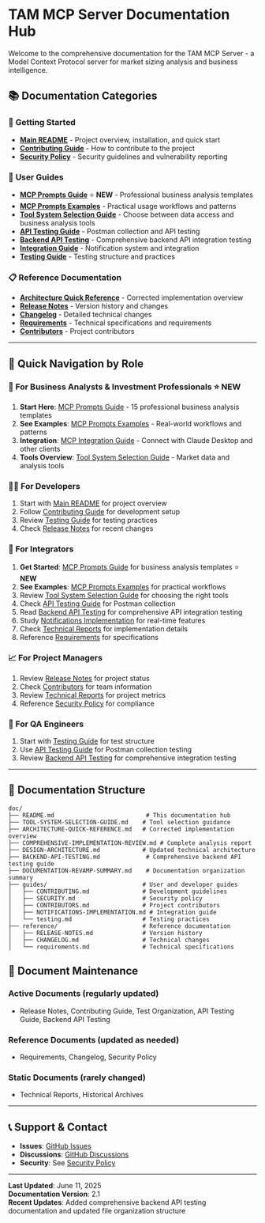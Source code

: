 # TAM MCP Server Documentation Hub

Welcome to the comprehensive documentation for the TAM MCP Server - a Model Context Protocol server for market sizing analysis and business intelligence.

## 📚 **Documentation Categories**

### 🚀 **Getting Started**
- **[Main README](../README.md)** - Project overview, installation, and quick start
- **[Contributing Guide](contributor/contributing.md)** - How to contribute to the project
- **[Security Policy](contributor/security.md)** - Security guidelines and vulnerability reporting

### 📖 **User Guides**
- **[MCP Prompts Guide](consumer/mcp-prompts-guide.md)** ⭐ **NEW** - Professional business analysis templates
- **[MCP Prompts Examples](consumer/mcp-prompts-examples.md)** - Practical usage workflows and patterns
- **[Tool System Selection Guide](TOOL-SYSTEM-SELECTION-GUIDE.md)** - Choose between data access and business analysis tools
- **[API Testing Guide](../examples/README.md)** - Postman collection and API testing
- **[Backend API Testing](BACKEND-API-TESTING.md)** - Comprehensive backend API integration testing
- **[Integration Guide](guides/NOTIFICATIONS-IMPLEMENTATION.md)** - Notification system and integration
- **[Testing Guide](contributor/testing.md)** - Testing structure and practices

### 📋 **Reference Documentation**
- **[Architecture Quick Reference](ARCHITECTURE-QUICK-REFERENCE.md)** - Corrected implementation overview
- **[Release Notes](reference/RELEASE-NOTES.md)** - Version history and changes
- **[Changelog](reference/CHANGELOG.md)** - Detailed technical changes
- **[Requirements](reference/requirements.md)** - Technical specifications and requirements
- **[Contributors](guides/CONTRIBUTORS.md)** - Project contributors

---

## 🎯 **Quick Navigation by Role**

### **💼 For Business Analysts & Investment Professionals** ⭐ **NEW**
1. **Start Here**: [MCP Prompts Guide](consumer/mcp-prompts-guide.md) - 15 professional business analysis templates
2. **See Examples**: [MCP Prompts Examples](consumer/mcp-prompts-examples.md) - Real-world workflows and patterns
3. **Integration**: [MCP Integration Guide](consumer/mcp-integration.md) - Connect with Claude Desktop and other clients
4. **Tools Overview**: [Tool System Selection Guide](TOOL-SYSTEM-SELECTION-GUIDE.md) - Market data and analysis tools

### **👩‍💻 For Developers**
1. Start with [Main README](../README.md) for project overview
2. Follow [Contributing Guide](contributor/contributing.md) for development setup
3. Review [Testing Guide](contributor/testing.md) for testing practices
4. Check [Release Notes](reference/RELEASE-NOTES.md) for recent changes

### **🔧 For Integrators**
1. **Get Started**: [MCP Prompts Guide](consumer/mcp-prompts-guide.md) for business analysis templates ⭐ **NEW**
2. **See Examples**: [MCP Prompts Examples](consumer/mcp-prompts-examples.md) for practical workflows
3. Review [Tool System Selection Guide](TOOL-SYSTEM-SELECTION-GUIDE.md) for choosing the right tools
4. Check [API Testing Guide](../examples/README.md) for Postman collection
5. Read [Backend API Testing](BACKEND-API-TESTING.md) for comprehensive API integration testing
6. Study [Notifications Implementation](guides/NOTIFICATIONS-IMPLEMENTATION.md) for real-time features
7. Check [Technical Reports](reports/) for implementation details
8. Reference [Requirements](reference/requirements.md) for specifications

### **📈 For Project Managers**
1. Review [Release Notes](reference/RELEASE-NOTES.md) for project status
2. Check [Contributors](guides/CONTRIBUTORS.md) for team information
3. Review [Technical Reports](reports/) for project metrics
4. Reference [Security Policy](guides/SECURITY.md) for compliance

### **🧪 For QA Engineers**
1. Start with [Testing Guide](contributor/testing.md) for test structure
2. Use [API Testing Guide](../examples/README.md) for Postman collection testing
3. Review [Backend API Testing](BACKEND-API-TESTING.md) for comprehensive integration testing

---

## 📂 **Documentation Structure**

```
doc/
├── README.md                          # This documentation hub
├── TOOL-SYSTEM-SELECTION-GUIDE.md    # Tool selection guidance
├── ARCHITECTURE-QUICK-REFERENCE.md   # Corrected implementation overview
├── COMPREHENSIVE-IMPLEMENTATION-REVIEW.md # Complete analysis report
├── DESIGN-ARCHITECTURE.md            # Updated technical architecture
├── BACKEND-API-TESTING.md             # Comprehensive backend API testing guide
├── DOCUMENTATION-REVAMP-SUMMARY.md    # Documentation organization summary
├── guides/                           # User and developer guides
│   ├── CONTRIBUTING.md               # Development guidelines
│   ├── SECURITY.md                   # Security policy
│   ├── CONTRIBUTORS.md               # Project contributors
│   ├── NOTIFICATIONS-IMPLEMENTATION.md # Integration guide
│   └── testing.md                    # Testing practices
├── reference/                        # Reference documentation
│   ├── RELEASE-NOTES.md              # Version history
│   ├── CHANGELOG.md                  # Technical changes
│   └── requirements.md               # Technical specifications
```

## 🔄 **Document Maintenance**

### **Active Documents** (regularly updated)
- Release Notes, Contributing Guide, Test Organization, API Testing Guide, Backend API Testing

### **Reference Documents** (updated as needed)
- Requirements, Changelog, Security Policy

### **Static Documents** (rarely changed)
- Technical Reports, Historical Archives

---

## 📞 **Support & Contact**

- **Issues**: [GitHub Issues](https://github.com/gvaibhav/TAM-MCP-Server/issues)
- **Discussions**: [GitHub Discussions](https://github.com/gvaibhav/TAM-MCP-Server/discussions)
- **Security**: See [Security Policy](guides/SECURITY.md)

---

**Last Updated**: June 11, 2025  
**Documentation Version**: 2.1  
**Recent Updates**: Added comprehensive backend API testing documentation and updated file organization structure
